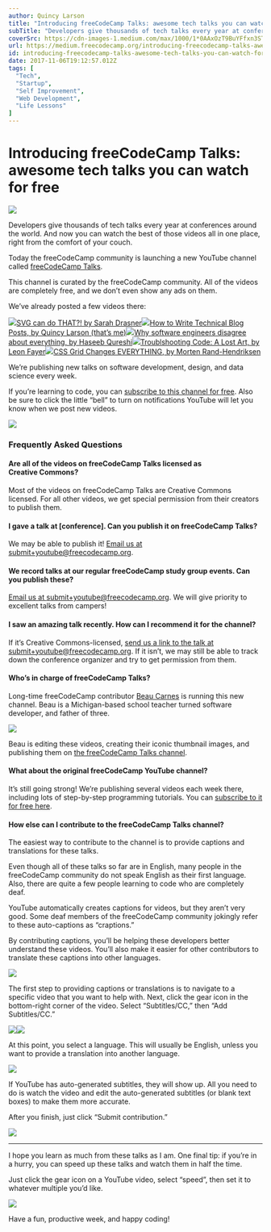 ```yaml
---
author: Quincy Larson
title: "Introducing freeCodeCamp Talks: awesome tech talks you can watch for free"
subTitle: "Developers give thousands of tech talks every year at conferences around the world. And now you can watch the best of those videos all in…"
coverSrc: https://cdn-images-1.medium.com/max/1000/1*0AAxOzT9BuYFfxn3ST6ItQ.png
url: https://medium.freecodecamp.org/introducing-freecodecamp-talks-awesome-tech-talks-you-can-watch-for-free-55e5d96e2fa5
id: introducing-freecodecamp-talks-awesome-tech-talks-you-can-watch-for-free-55e5d96e2fa5
date: 2017-11-06T19:12:57.012Z
tags: [
  "Tech",
  "Startup",
  "Self Improvement",
  "Web Development",
  "Life Lessons"
]
---
```

# Introducing freeCodeCamp Talks: awesome tech talks you can watch for free

![](https://cdn-images-1.medium.com/max/2000/1*0AAxOzT9BuYFfxn3ST6ItQ.png)

Developers give thousands of tech talks every year at conferences around the world. And now you can watch the best of those videos all in one place, right from the comfort of your couch.

Today the freeCodeCamp community is launching a new YouTube channel called [freeCodeCamp Talks](https://fcc.im/fcctalks).

This channel is curated by the freeCodeCamp community. All of the videos are completely free, and we don’t even show any ads on them.

We’ve already posted a few videos there:

![](https://cdn-images-1.medium.com/max/1600/1*tHbZ85doX6GeQ_AlXpW_fw.jpeg)[SVG can do THAT?! by Sarah Drasner](https://fcc.im/2iAm5ES)![](https://cdn-images-1.medium.com/max/1600/1*snLb7ytyWRiKoXMGNXAGsA.jpeg)[How to Write Technical Blog Posts, by Quincy Larson (that’s me)](https://fcc.im/2hKUbq0)![](https://cdn-images-1.medium.com/max/1600/1*ZIS27ODeA-rOBjPuYx0Z5g.jpeg)[Why software engineers disagree about everything, by Haseeb Qureshi](https://fcc.im/2zxO9AN)![](https://cdn-images-1.medium.com/max/1600/1*lNOtA9EKDVHHgo_zgBQSMw.jpeg)[Troublshooting Code: A Lost Art, by Leon Fayer](https://fcc.im/2iArVG9)![](https://cdn-images-1.medium.com/max/1600/1*qdBIAy4I3pSlhMOWyQJ7cA.jpeg)[CSS Grid Changes EVERYTHING, by Morten Rand-Hendriksen](https://fcc.im/2zsLDxt)

We’re publishing new talks on software development, design, and data science every week.

If you’re learning to code, you can [subscribe to this channel for free](https://fcc.im/fcctalks). Also be sure to click the little “bell” to turn on notifications YouTube will let you know when we post new videos.

![](https://cdn-images-1.medium.com/max/2000/1*06zCIzkBbw0JwrFU9AbJ-w.gif)

### Frequently Asked Questions

#### Are all of the videos on freeCodeCamp Talks licensed as Creative Commons?

Most of the videos on freeCodeCamp Talks are Creative Commons licensed. For all other videos, we get special permission from their creators to publish them.

#### I gave a talk at [conference]. Can you publish it on freeCodeCamp Talks?

We may be able to publish it! [Email us at submit+youtube@freecodecamp.org](http://submit+youtube@freecodecamp.org).

#### We record talks at our regular freeCodeCamp study group events. Can you publish these?

[Email us at submit+youtube@freecodecamp.org](http://submit+youtube@freecodecamp.org). We will give priority to excellent talks from campers!

#### I saw an amazing talk recently. How can I recommend it for the channel?

If it’s Creative Commons-licensed, [send us a link to the talk at submit+youtube@freecodecamp.org](http://submit+youtube@freecodecamp.org). If it isn’t, we may still be able to track down the conference organizer and try to get permission from them.

#### Who’s in charge of freeCodeCamp Talks?

Long-time freeCodeCamp contributor [Beau Carnes](https://twitter.com/carnesbeau) is running this new channel. Beau is a Michigan-based school teacher turned software developer, and father of three.

![](https://cdn-images-1.medium.com/max/1600/1*3qDbYUbJ24sMBApnLnLGhQ.jpeg)

Beau is editing these videos, creating their iconic thumbnail images, and publishing them on [the freeCodeCamp Talks channel](https://fcc.im/fcctalks).

#### What about the original freeCodeCamp YouTube channel?

It’s still going strong! We’re publishing several videos each week there, including lots of step-by-step programming tutorials. You can [subscribe to it for free here](https://fcc.im/2yaMq2V).

#### How else can I contribute to the freeCodeCamp Talks channel?

The easiest way to contribute to the channel is to provide captions and translations for these talks.

Even though all of these talks so far are in English, many people in the freeCodeCamp community do not speak English as their first language. Also, there are quite a few people learning to code who are completely deaf.

YouTube automatically creates captions for videos, but they aren’t very good. Some deaf members of the freeCodeCamp community jokingly refer to these auto-captions as “craptions.”

By contributing captions, you’ll be helping these developers better understand these videos. You’ll also make it easier for other contributors to translate these captions into other languages.

![](https://cdn-images-1.medium.com/max/2000/1*rRz9O-ScS5uvPasof8zoVg.png)

The first step to providing captions or translations is to navigate to a specific video that you want to help with. Next, click the gear icon in the bottom-right corner of the video. Select “Subtitles/CC,” then “Add Subtitles/CC.”

![](https://cdn-images-1.medium.com/max/1200/1*gL_3QWdzmQaPbCf6YAXCSg.png)![](https://cdn-images-1.medium.com/max/1200/1*OB-3OSKecnGVK9efSDpuBg.png)

At this point, you select a language. This will usually be English, unless you want to provide a translation into another language.

![](https://cdn-images-1.medium.com/max/2000/1*X89ZU6I_X4mnAt7xE43ucA.png)

If YouTube has auto-generated subtitles, they will show up. All you need to do is watch the video and edit the auto-generated subtitles (or blank text boxes) to make them more accurate.

After you finish, just click “Submit contribution.”

![](https://cdn-images-1.medium.com/max/2000/1*OqQqTQsbZopOHNTljn1-3g.png)

* * *

I hope you learn as much from these talks as I am. One final tip: if you’re in a hurry, you can speed up these talks and watch them in half the time.

Just click the gear icon on a YouTube video, select “speed”, then set it to whatever multiple you’d like.

![](https://cdn-images-1.medium.com/max/1600/1*VsCvph4tquc03NsJhTufLQ.gif)

Have a fun, productive week, and happy coding!
